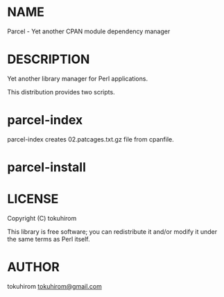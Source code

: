 # NAME

Parcel - Yet another CPAN module dependency manager

# DESCRIPTION

Yet another library manager for Perl applications.

This distribution provides two scripts.

# parcel-index

parcel-index creates 02.patcages.txt.gz file from cpanfile.

# parcel-install

# LICENSE

Copyright (C) tokuhirom

This library is free software; you can redistribute it and/or modify
it under the same terms as Perl itself.

# AUTHOR

tokuhirom <tokuhirom@gmail.com>
